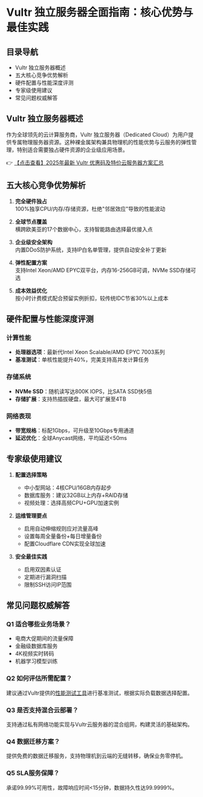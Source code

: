 # Vultr 独立服务器全面指南：核心优势与最佳实践

## 目录导航
- Vultr 独立服务器概述
- 五大核心竞争优势解析
- 硬件配置与性能深度评测
- 专家级使用建议
- 常见问题权威解答

## Vultr 独立服务器概述
作为全球领先的云计算服务商，Vultr 独立服务器（Dedicated Cloud）为用户提供专属物理服务器资源。这种裸金属架构兼具物理机的性能优势与云服务的弹性管理，特别适合需要独占硬件资源的企业级应用场景。

👉 [【点击查看】2025年最新 Vultr 优惠码及特价云服务器方案汇总](https://bit.ly/VuLtr)

## 五大核心竞争优势解析
1. **完全硬件独占**  
   100%独享CPU/内存/存储资源，杜绝"邻居效应"导致的性能波动

2. **全球节点覆盖**  
   横跨欧美亚的17个数据中心，支持智能路由选择最优接入点

3. **企业级安全架构**  
   内置DDoS防护系统，支持IP白名单管理，提供自动安全补丁更新

4. **弹性配置方案**  
   支持Intel Xeon/AMD EPYC双平台，内存16-256GB可调，NVMe SSD存储可选

5. **成本效益优化**  
   按小时计费模式配合预留实例折扣，较传统IDC节省30%以上成本

## 硬件配置与性能深度评测
### 计算性能
- **处理器选项**：最新代Intel Xeon Scalable/AMD EPYC 7003系列
- **基准测试**：单核性能提升40%，完美支持高并发计算任务

### 存储系统
- **NVMe SSD**：随机读写达800K IOPS，比SATA SSD快5倍
- **存储扩展**：支持热插拔硬盘，最大可扩展至4TB

### 网络表现
- **带宽规格**：标配1Gbps，可升级至10Gbps专用通道
- **延迟优化**：全球Anycast网络，平均延迟<50ms

## 专家级使用建议
1. **配置选择策略**  
   - 中小型网站：4核CPU/16GB内存起步
   - 数据库服务：建议32GB以上内存+RAID存储
   - 视频处理：选择高频CPU+GPU加速实例

2. **运维管理要点**  
   - 启用自动伸缩规则应对流量高峰
   - 设置每周全量备份+每日增量备份
   - 配置Cloudflare CDN实现全球加速

3. **安全最佳实践**  
   - 启用双因素认证
   - 定期进行漏洞扫描
   - 限制SSH访问IP范围

## 常见问题权威解答
### Q1 适合哪些业务场景？
- 电商大促期间的流量保障
- 金融级数据库服务
- 4K视频实时转码
- 机器学习模型训练

### Q2 如何评估所需配置？
建议通过Vultr提供的[性能测试工具](https://bit.ly/VuLtr)进行基准测试，根据实际负载数据选择配置。

### Q3 是否支持混合云部署？
支持通过私有网络功能实现与Vultr云服务器的混合组网，构建灵活的基础架构。

### Q4 数据迁移方案？
提供免费的数据迁移服务，支持物理机到云端的无缝转移，确保业务零停机。

### Q5 SLA服务保障？
承诺99.99%可用性，故障响应时间<15分钟，数据持久性达99.9999%。